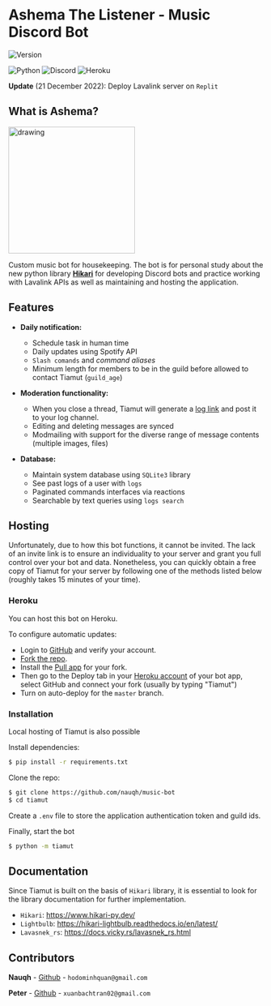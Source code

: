 # Ashema The Listener - Music Discord Bot                          

![Version](https://img.shields.io/badge/Latest%20Version-V2.3.0-blue?style=for-the-badge)

![Python](https://img.shields.io/badge/Made%20With-Python%203.8-blue.svg?style=for-the-badge&logo=Python)
![Discord](https://img.shields.io/discord/574921006817476608.svg?label=Discord&logo=Discord&colorB=7289da&style=for-the-badge)
![Heroku](https://img.shields.io/badge/deploy_to-heroku-997FBC.svg?style=for-the-badge&logo=Heroku)

**Update** (21 December 2022): Deploy Lavalink server on `Replit`
## What is Ashema?

<img src="ashema.gif" alt="drawing"  height="250"/>

Custom music bot for housekeeping. The bot is for personal study about the new python library [**Hikari**](https://www.hikari-py.dev/) for developing Discord bots and practice working with Lavalink APIs as well as maintaining and hosting the application.

## Features

* **Daily notification:**
  * Schedule task in human time
  * Daily updates using Spotify API
  * `Slash comands` and *command aliases*
  * Minimum length for members to be in the guild before allowed to contact Tiamut (`guild_age`)

* **Moderation functionality:**
  * When you close a thread, Tiamut will generate a [log link](https://logs.modmail.dev/example) and post it to your log channel.
  * Editing and deleting messages are synced
  * Modmailing with support for the diverse range of message contents (multiple images, files)

* **Database:**
  * Maintain system database using `SQLite3` library
  * See past logs of a user with `logs`
  * Paginated commands interfaces via reactions
  * Searchable by text queries using `logs search`


## Hosting

Unfortunately, due to how this bot functions, it cannot be invited. The lack of an invite link is to ensure an individuality to your server and grant you full control over your bot and data. Nonetheless, you can quickly obtain a free copy of Tiamut for your server by following one of the methods listed below (roughly takes 15 minutes of your time).

### Heroku

You can host this bot on Heroku.

To configure automatic updates:
 - Login to [GitHub](https://github.com/) and verify your account.
 - [Fork the repo](https://github.com/kyb3r/modmail/fork).
 - Install the [Pull app](https://github.com/apps/pull) for your fork. 
 - Then go to the Deploy tab in your [Heroku account](https://dashboard.heroku.com/apps) of your bot app, select GitHub and connect your fork (usually by typing "Tiamut") 
 - Turn on auto-deploy for the `master` branch.


### Installation

Local hosting of Tiamut is also possible

Install dependencies:

```sh
$ pip install -r requirements.txt
```

Clone the repo:

```sh
$ git clone https://github.com/nauqh/music-bot
$ cd tiamut
```

Create a `.env` file to store the application authentication token and guild ids.

Finally, start the bot

```sh
$ python -m tiamut
```

## Documentation

Since Tiamut is built on the basis of `Hikari` library, it is essential to look for the library documentation for further implementation. 

- `Hikari`: https://www.hikari-py.dev/
- `Lightbulb`: https://hikari-lightbulb.readthedocs.io/en/latest/
- `Lavasnek_rs`: https://docs.vicky.rs/lavasnek_rs.html

## Contributors

**Nauqh** - [Github](https://github.com/nauqh) - `hodominhquan@gmail.com`

**Peter** - [Github](https://github.com/xuanbachtran02) - `xuanbachtran02@gmail.com`